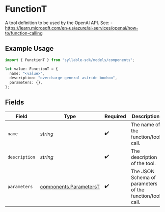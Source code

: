 # FunctionT

A tool definition to be used by the OpenAI API.  See: - https://learn.microsoft.com/en-us/azure/ai-services/openai/how-to/function-calling

## Example Usage

```typescript
import { FunctionT } from "syllable-sdk/models/components";

let value: FunctionT = {
  name: "<value>",
  description: "overcharge general astride boohoo",
  parameters: {},
};
```

## Fields

| Field                                                            | Type                                                             | Required                                                         | Description                                                      |
| ---------------------------------------------------------------- | ---------------------------------------------------------------- | ---------------------------------------------------------------- | ---------------------------------------------------------------- |
| `name`                                                           | *string*                                                         | :heavy_check_mark:                                               | The name of the function/tool call.                              |
| `description`                                                    | *string*                                                         | :heavy_check_mark:                                               | The description of the tool.                                     |
| `parameters`                                                     | [components.ParametersT](../../models/components/parameterst.md) | :heavy_check_mark:                                               | The JSON Schema of parameters of the function/tool call.         |